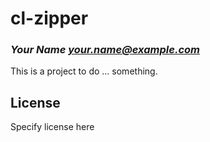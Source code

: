 # cl-zipper
### _Your Name <your.name@example.com>_

This is a project to do ... something.

## License

Specify license here

